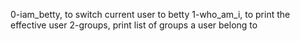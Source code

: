 0-iam_betty, to switch current user to betty
1-who_am_i, to print the effective user
2-groups, print list of groups a user belong to
